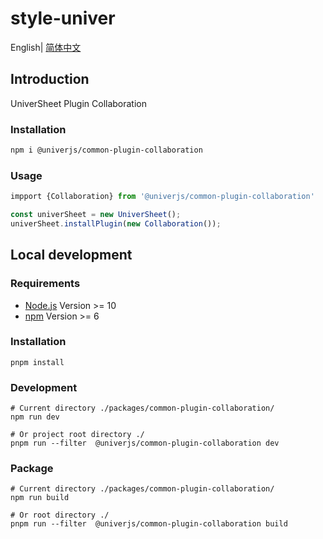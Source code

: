 # style-univer

English| [简体中文](./README-zh.md)

## Introduction

UniverSheet Plugin Collaboration

### Installation

```bash
npm i @univerjs/common-plugin-collaboration
```

### Usage

```js
impport {Collaboration} from '@univerjs/common-plugin-collaboration'

const univerSheet = new UniverSheet();
univerSheet.installPlugin(new Collaboration());
```

## Local development

### Requirements

-   [Node.js](https://nodejs.org/en/) Version >= 10
-   [npm](https://www.npmjs.com/) Version >= 6

### Installation

```
pnpm install
```

### Development

```
# Current directory ./packages/common-plugin-collaboration/
npm run dev

# Or project root directory ./
pnpm run --filter  @univerjs/common-plugin-collaboration dev
```

### Package

```
# Current directory ./packages/common-plugin-collaboration/
npm run build

# Or root directory ./
pnpm run --filter  @univerjs/common-plugin-collaboration build
```
